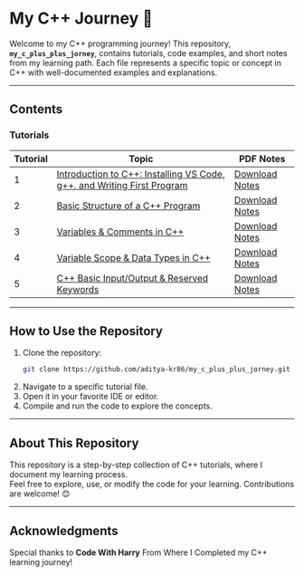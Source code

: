 # **My C++ Journey 🚀**

Welcome to my C++ programming journey! This repository, **`my_c_plus_plus_jorney`**, contains tutorials, code examples, and short notes from my learning path. Each file represents a specific topic or concept in C++ with well-documented examples and explanations.

---

## **Contents**

### Tutorials
| Tutorial | Topic                                                                 | PDF Notes                                                               |
|----------|-----------------------------------------------------------------------|-------------------------------------------------------------------------------------------|
| 1        | [Introduction to C++: Installing VS Code, g++, and Writing First Program](https://github.com/aditya-kr86/my_c_plus_plus_journey/blob/main/tutorial_1_introduction.cpp) | [Download Notes](https://github.com/aditya-kr86/my_c_plus_plus_journey/blob/main/tutorial_1_introduction.pdf)                   |
| 2        | [Basic Structure of a C++ Program](https://github.com/aditya-kr86/my_c_plus_plus_journey/blob/main/tutorial_2_basic_structure.cpp) | [Download Notes](https://github.com/aditya-kr86/my_c_plus_plus_journey/blob/main/tutorial_2_basic_structure.pdf)                   |
| 3        | [Variables & Comments in C++](https://github.com/aditya-kr86/my_c_plus_plus_journey/blob/main/tutorial_3_variables_comments.cpp) | [Download Notes](https://github.com/aditya-kr86/my_c_plus_plus_journey/blob/main/tutorial_3_variables_comments.pdf)                   |
| 4        | [Variable Scope & Data Types in C++](https://github.com/aditya-kr86/my_c_plus_plus_journey/blob/main/tutorial_4_variable_scope_data_types.cpp) | [Download Notes](https://github.com/aditya-kr86/my_c_plus_plus_journey/blob/main/tutorial_4_variable_scope_data_types.pdf)                   |
| 5        | [C++ Basic Input/Output & Reserved Keywords](https://github.com/aditya-kr86/my_c_plus_plus_journey/blob/main/tutorial_5_basic_input_output_res_keywords.cpp) | [Download Notes](https://github.com/aditya-kr86/my_c_plus_plus_journey/blob/main/tutorial_5_basic_input_output_res_keywords.pdf)                   |

---

## **How to Use the Repository**
1. Clone the repository:
   ```bash
   git clone https://github.com/aditya-kr86/my_c_plus_plus_jorney.git
   ```
2. Navigate to a specific tutorial file.
3. Open it in your favorite IDE or editor.
4. Compile and run the code to explore the concepts.

---

## **About This Repository**
This repository is a step-by-step collection of C++ tutorials, where I document my learning process.  
Feel free to explore, use, or modify the code for your learning. Contributions are welcome! 😊

---

## **Acknowledgments**
Special thanks to **Code With Harry** From Where I Completed my C++ learning journey!

